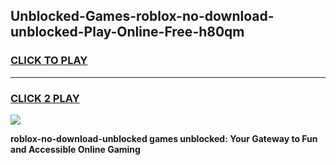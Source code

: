 
## Unblocked-Games-roblox-no-download-unblocked-Play-Online-Free-h80qm
<h3>
<a href="https://premium76.site?title=roblox-no-download-unblocked&ref=26A">CLICK TO PLAY</a></h3>
<hr>

<h3>
<a href="https://premium76.site?title=roblox-no-download-unblocked&ref=26A">CLICK 2 PLAY</a>
  
</h3>

<a href="https://premium76.site?title=roblox-no-download-unblocked&ref=26A"><img src="https://clearcache.store/games.png"></a>


**roblox-no-download-unblocked games unblocked: Your Gateway to Fun and Accessible Online Gaming**
